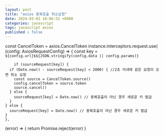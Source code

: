 ```yaml
---
layout: post
title: "axios 중복호출 취소요청"
date: 2024-03-02 10:06:52 +0900
categories: javascript
tags: javascript axios
published : false
---
```

const CancelToken = axios.CancelToken
instance.interceptors.request.use(
	(config: AxiosRequestConfig) => {
		const key = `${config.url}$${JSON.stringify(config.data || config.params)}`

		if (sourceRequest[key]) {
      if (Date.now() - sourceRequest[key] < 2000) { //2초 이내에 같은 요청이 오면 취소 요청
        const source = CancelToken.source()
        config.cancelToken = source.token
        source.cancel()
      } else {
        sourceRequest[key] = Date.now() // 중복호출이 아닌 경우 새로운 키 발급
      }
    } else {
      sourceRequest[key] = Date.now() // 중복호출이 아닌 경우 새로운 키 발급
    }
	},
  (error) => {
    return Promise.reject(error)
  }